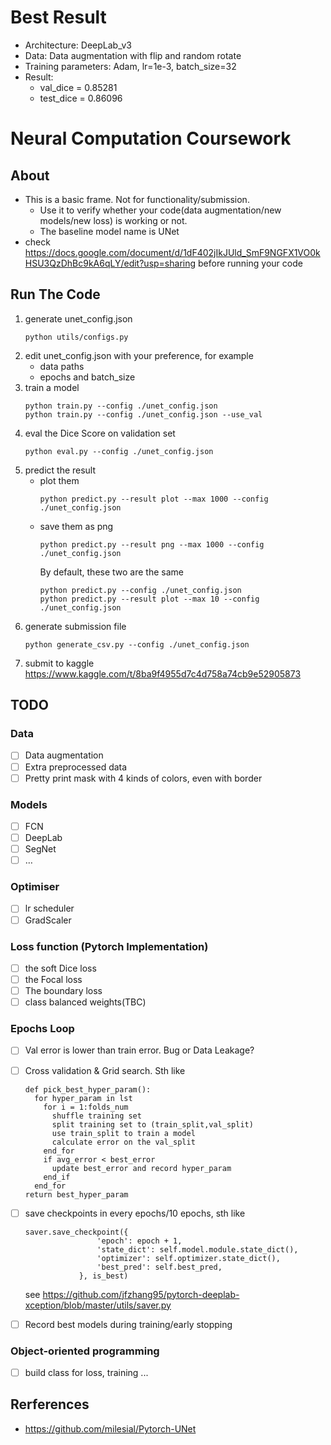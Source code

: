 # Best Result
- Architecture: DeepLab_v3
- Data: Data augmentation with flip and random rotate
- Training parameters: Adam, lr=1e-3, batch_size=32
- Result:
    - val_dice = 0.85281
    - test_dice = 0.86096 


# Neural Computation Coursework

## About
- This is a basic frame. Not for functionality/submission.
    - Use it to verify whether your code(data augmentation/new models/new loss) is working or not.
    - The baseline model name is UNet
- check https://docs.google.com/document/d/1dF402jIkJUld_SmF9NGFX1VO0kHSU3QzDhBc9kA6qLY/edit?usp=sharing before running your code

## Run The Code
1. generate unet_config.json
   ```
   python utils/configs.py
   ```
2. edit unet_config.json with your preference, for example
   - data paths
   - epochs and batch_size
3. train a model
   ```
   python train.py --config ./unet_config.json
   python train.py --config ./unet_config.json --use_val
   ```
4. eval the Dice Score on validation set
   ```
   python eval.py --config ./unet_config.json
   ```
5. predict the result
   - plot them
       ```
       python predict.py --result plot --max 1000 --config ./unet_config.json
       ```
   - save them as png
       ```
       python predict.py --result png --max 1000 --config ./unet_config.json
       ```
     By default, these two are the same
       ```
       python predict.py --config ./unet_config.json
       python predict.py --result plot --max 10 --config ./unet_config.json 
       ```
6. generate submission file
   ```
   python generate_csv.py --config ./unet_config.json
   ```
7. submit to kaggle https://www.kaggle.com/t/8ba9f4955d7c4d758a74cb9e52905873

## TODO
### Data
- [ ] Data augmentation
- [ ] Extra preprocessed data
- [ ] Pretty print mask with 4 kinds of colors, even with border
### Models
- [ ] FCN
- [ ] DeepLab
- [ ] SegNet
- [ ] …
### Optimiser 
- [ ] lr scheduler
- [ ] GradScaler
### Loss function (Pytorch Implementation)
- [ ] the soft Dice loss
- [ ] the Focal loss
- [ ] The boundary loss
- [ ] class balanced weights(TBC)
### Epochs Loop
- [ ] Val error is lower than train error. Bug or Data Leakage?
- [ ] Cross validation & Grid search. Sth like
  ```
  def pick_best_hyper_param():
    for hyper_param in lst
      for i = 1:folds_num
        shuffle training set
        split training set to (train_split,val_split)
        use train_split to train a model
        calculate error on the val_split
      end_for
      if avg_error < best_error
        update best_error and record hyper_param
      end_if
    end_for
  return best_hyper_param
  ```
- [ ] save checkpoints in every epochs/10 epochs, sth like
    ```
    saver.save_checkpoint({
                    'epoch': epoch + 1,
                    'state_dict': self.model.module.state_dict(),
                    'optimizer': self.optimizer.state_dict(),
                    'best_pred': self.best_pred,
                }, is_best)
    ```
    see https://github.com/jfzhang95/pytorch-deeplab-xception/blob/master/utils/saver.py


- [ ] Record best models during training/early stopping
### Object-oriented programming
- [ ] build class for loss, training ...

## Rerferences
- https://github.com/milesial/Pytorch-UNet
